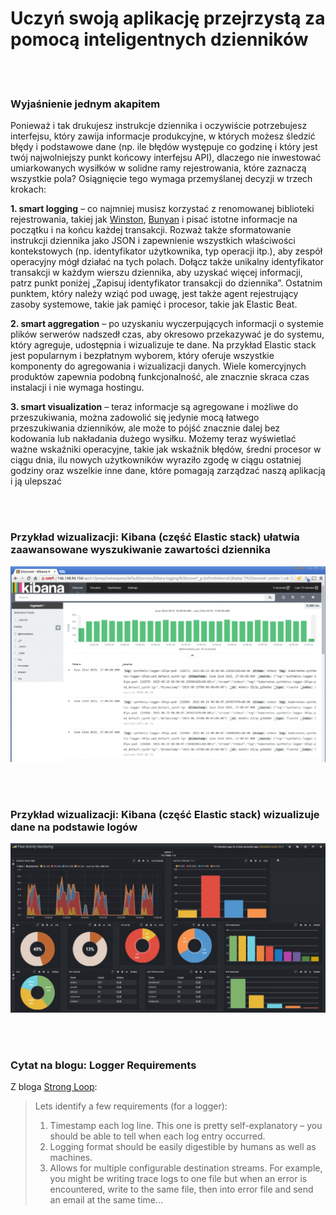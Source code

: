 # Uczyń swoją aplikację przejrzystą za pomocą inteligentnych dzienników

<br/><br/>

### Wyjaśnienie jednym akapitem

Ponieważ i tak drukujesz instrukcje dziennika i oczywiście potrzebujesz interfejsu, który zawija informacje produkcyjne, w których możesz śledzić błędy i podstawowe dane (np. ile błędów występuje co godzinę i który jest twój najwolniejszy punkt końcowy interfejsu API), dlaczego nie inwestować umiarkowanych wysiłków w solidne ramy rejestrowania, które zaznaczą wszystkie pola? Osiągnięcie tego wymaga przemyślanej decyzji w trzech krokach:

**1. smart logging** – co najmniej musisz korzystać z renomowanej biblioteki rejestrowania, takiej jak [Winston](https://github.com/winstonjs/winston), [Bunyan](https://github.com/trentm/node-bunyan) i pisać istotne informacje na początku i na końcu każdej transakcji. Rozważ także sformatowanie instrukcji dziennika jako JSON i zapewnienie wszystkich właściwości kontekstowych (np. identyfikator użytkownika, typ operacji itp.), aby zespół operacyjny mógł działać na tych polach. Dołącz także unikalny identyfikator transakcji w każdym wierszu dziennika, aby uzyskać więcej informacji, patrz punkt poniżej „Zapisuj identyfikator transakcji do dziennika”. Ostatnim punktem, który należy wziąć pod uwagę, jest także agent rejestrujący zasoby systemowe, takie jak pamięć i procesor, takie jak Elastic Beat.

**2. smart aggregation** – po uzyskaniu wyczerpujących informacji o systemie plików serwerów nadszedł czas, aby okresowo przekazywać je do systemu, który agreguje, udostępnia i wizualizuje te dane. Na przykład Elastic stack jest popularnym i bezpłatnym wyborem, który oferuje wszystkie komponenty do agregowania i wizualizacji danych. Wiele komercyjnych produktów zapewnia podobną funkcjonalność, ale znacznie skraca czas instalacji i nie wymaga hostingu.

**3. smart visualization** – teraz informacje są agregowane i możliwe do przeszukiwania, można zadowolić się jedynie mocą łatwego przeszukiwania dzienników, ale może to pójść znacznie dalej bez kodowania lub nakładania dużego wysiłku. Możemy teraz wyświetlać ważne wskaźniki operacyjne, takie jak wskaźnik błędów, średni procesor w ciągu dnia, ilu nowych użytkowników wyraziło zgodę w ciągu ostatniej godziny oraz wszelkie inne dane, które pomagają zarządzać naszą aplikacją i ją ulepszać

<br/><br/>

### Przykład wizualizacji: Kibana (część Elastic stack) ułatwia zaawansowane wyszukiwanie zawartości dziennika

![Kibana facilitates advanced searching on log content](../../assets/images/smartlogging1.png "Kibana facilitates advanced searching on log content")

<br/><br/>

### Przykład wizualizacji: Kibana (część Elastic stack) wizualizuje dane na podstawie logów

![Kibana visualizes data based on logs](../../assets/images/smartlogging2.jpg "Kibana visualizes data based on logs")

<br/><br/>

### Cytat na blogu: Logger Requirements

Z bloga [Strong Loop](https://strongloop.com/strongblog/compare-node-js-logging-winston-bunyan/):

> Lets identify a few requirements (for a logger):
> 1. Timestamp each log line. This one is pretty self-explanatory – you should be able to tell when each log entry occurred.
> 2. Logging format should be easily digestible by humans as well as machines.
> 3. Allows for multiple configurable destination streams. For example, you might be writing trace logs to one file but when an error is encountered, write to the same file, then into error file and send an email at the same time…

<br/><br/>

<br/><br/>

